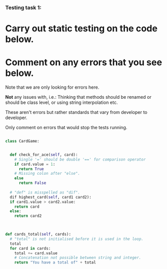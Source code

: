 ### Testing task 1:

# Carry out static testing on the code below.
# Comment on any errors that you see below.

Note that we are only looking for errors here.

**Not** any issues with, i.e.: 
Thinking that methods should be renamed or should be class level, or using string interpolation etc. 

These aren't errors but rather standards that vary from developer to developer. 

Only comment on errors that would stop the tests running.

```python

class CardGame:


  def check_for_ace(self, card):
    # Single '=' should be double '==' for comparison operator
    if card.value = 1:
      return True
    # Missing colon after "else".
    else
      return False
   
  # "def" is misspelled as "dif".
  dif highest_card(self, card1 card2):
  if card1.value > card2.value:
    return card
  else:
    return card2
  


def cards_total(self, cards):
  # "total" is not initialised before it is used in the loop.
  total
  for card in cards:
    total += card.value
    # Concatenation not possible between string and integer. 
    return "You have a total of" + total
  
```
